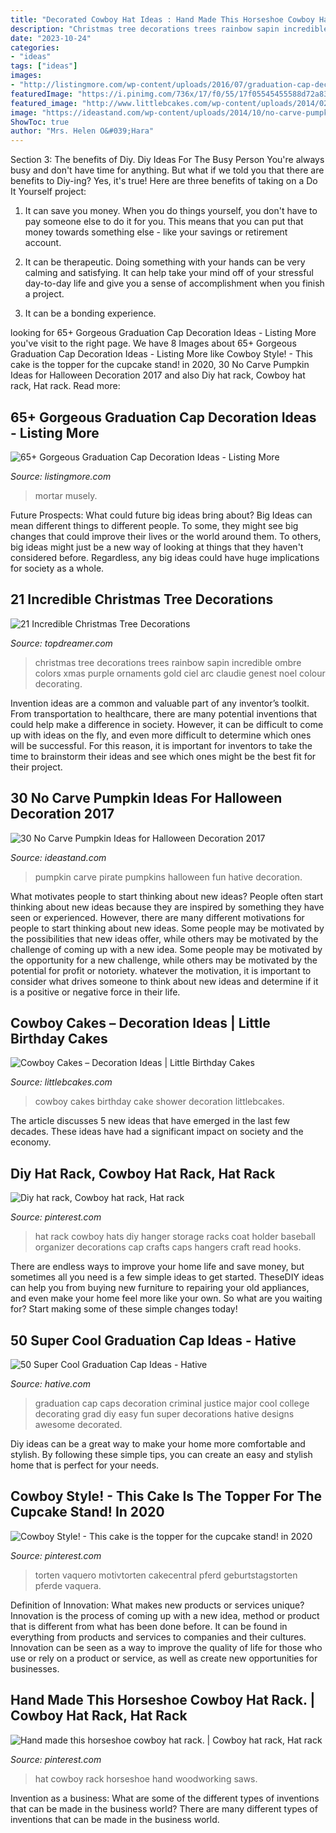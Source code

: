 ```yaml
---
title: "Decorated Cowboy Hat Ideas : Hand Made This Horseshoe Cowboy Hat Rack."
description: "Christmas tree decorations trees rainbow sapin incredible ombre colors xmas purple ornaments gold ciel arc claudie genest noel colour decorating"
date: "2023-10-24"
categories:
- "ideas"
tags: ["ideas"]
images:
- "http://listingmore.com/wp-content/uploads/2016/07/graduation-cap-decoration/29-graduation-cap-decoration-ideas.jpg"
featuredImage: "https://i.pinimg.com/736x/17/f0/55/17f05545455588d72a830356ba02c4a7.jpg"
featured_image: "http://www.littlebcakes.com/wp-content/uploads/2014/02/Cowboy-Birthday-Cakes.jpg"
image: "https://ideastand.com/wp-content/uploads/2014/10/no-carve-pumpkin-ideas/29-pirate-pumpkin.jpg"
ShowToc: true
author: "Mrs. Helen O&#039;Hara"
---
```



Section 3: The benefits of Diy.
Diy Ideas For The Busy Person
You're always busy and don't have time for anything. But what if we told you that there are benefits to Diy-ing? Yes, it's true! Here are three benefits of taking on a Do It Yourself project:

1. It can save you money. When you do things yourself, you don't have to pay someone else to do it for you. This means that you can put that money towards something else - like your savings or retirement account.

2. It can be therapeutic. Doing something with your hands can be very calming and satisfying. It can help take your mind off of your stressful day-to-day life and give you a sense of accomplishment when you finish a project.

3. It can be a bonding experience.

	

		
looking for 65+ Gorgeous Graduation Cap Decoration Ideas - Listing More you've visit to the right page. We have 8 Images about 65+ Gorgeous Graduation Cap Decoration Ideas - Listing More like Cowboy Style! - This cake is the topper for the cupcake stand! in 2020, 30 No Carve Pumpkin Ideas for Halloween Decoration 2017 and also Diy hat rack, Cowboy hat rack, Hat rack. Read more:
		
    
## 65+ Gorgeous Graduation Cap Decoration Ideas - Listing More

<img loading=lazy src="http://listingmore.com/wp-content/uploads/2016/07/graduation-cap-decoration/29-graduation-cap-decoration-ideas.jpg" onerror="this.onerror=null;this.src='https://tse3.mm.bing.net/th?id=OIP.JvpzZgSLjP7zyDM3I24hCAHaJ4&amp;pid=15.1';" alt="65+ Gorgeous Graduation Cap Decoration Ideas - Listing More">

_Source: listingmore.com_

>mortar musely. 

	

Future Prospects: What could future big ideas bring about?
Big Ideas can mean different things to different people. To some, they might see big changes that could improve their lives or the world around them. To others, big ideas might just be a new way of looking at things that they haven't considered before. Regardless, any big ideas could have huge implications for society as a whole.

    
## 21 Incredible Christmas Tree Decorations

<img loading=lazy src="http://www.topdreamer.com/wp-content/uploads/2013/12/Christmas-tree-decor1.jpg" onerror="this.onerror=null;this.src='https://tse3.mm.bing.net/th?id=OIP.R2Kp46XOxfY_4agl6-hrTwHaM_&amp;pid=15.1';" alt="21 Incredible Christmas Tree Decorations">

_Source: topdreamer.com_

>christmas tree decorations trees rainbow sapin incredible ombre colors xmas purple ornaments gold ciel arc claudie genest noel colour decorating. 

	

Invention ideas are a common and valuable part of any inventor’s toolkit. From transportation to healthcare, there are many potential inventions that could help make a difference in society. However, it can be difficult to come up with ideas on the fly, and even more difficult to determine which ones will be successful. For this reason, it is important for inventors to take the time to brainstorm their ideas and see which ones might be the best fit for their project.

    
## 30 No Carve Pumpkin Ideas For Halloween Decoration 2017

<img loading=lazy src="https://ideastand.com/wp-content/uploads/2014/10/no-carve-pumpkin-ideas/29-pirate-pumpkin.jpg" onerror="this.onerror=null;this.src='https://tse3.mm.bing.net/th?id=OIP.3VoAgI_omVHJK9mxergSzwHaH0&amp;pid=15.1';" alt="30 No Carve Pumpkin Ideas for Halloween Decoration 2017">

_Source: ideastand.com_

>pumpkin carve pirate pumpkins halloween fun hative decoration. 

	

What motivates people to start thinking about new ideas?
People often start thinking about new ideas because they are inspired by something they have seen or experienced. However, there are many different motivations for people to start thinking about new ideas. Some people may be motivated by the possibilities that new ideas offer, while others may be motivated by the challenge of coming up with a new idea. Some people may be motivated by the opportunity for a new challenge, while others may be motivated by the potential for profit or notoriety. whatever the motivation, it is important to consider what drives someone to think about new ideas and determine if it is a positive or negative force in their life.

    
## Cowboy Cakes – Decoration Ideas | Little Birthday Cakes

<img loading=lazy src="http://www.littlebcakes.com/wp-content/uploads/2014/02/Cowboy-Birthday-Cakes.jpg" onerror="this.onerror=null;this.src='https://tse2.mm.bing.net/th?id=OIP.ySWsZUgN9ctnqLfRWKQOJgHaFj&amp;pid=15.1';" alt="Cowboy Cakes – Decoration Ideas | Little Birthday Cakes">

_Source: littlebcakes.com_

>cowboy cakes birthday cake shower decoration littlebcakes. 

	

The article discusses 5 new ideas that have emerged in the last few decades. These ideas have had a significant impact on society and the economy.

    
## Diy Hat Rack, Cowboy Hat Rack, Hat Rack

<img loading=lazy src="https://i.pinimg.com/736x/03/0e/5e/030e5e7c38c3e8ee45b05acf40f09a67--cowboy-hat-rack-cowboy-hats.jpg" onerror="this.onerror=null;this.src='https://tse3.mm.bing.net/th?id=OIP.po57hUbkYIeQ0qVs7QT9bQHaJ3&amp;pid=15.1';" alt="Diy hat rack, Cowboy hat rack, Hat rack">

_Source: pinterest.com_

>hat rack cowboy hats diy hanger storage racks coat holder baseball organizer decorations cap crafts caps hangers craft read hooks. 

	

There are endless ways to improve your home life and save money, but sometimes all you need is a few simple ideas to get started. TheseDIY ideas can help you from buying new furniture to repairing your old appliances, and even make your home feel more like your own. So what are you waiting for? Start making some of these simple changes today!

    
## 50 Super Cool Graduation Cap Ideas - Hative

<img loading=lazy src="https://hative.com/wp-content/uploads/2016/04/graduation-caps/41-super-cool-graduation-cap-ideas.jpg" onerror="this.onerror=null;this.src='https://tse1.mm.bing.net/th?id=OIP.QstYom7PbX1hteAdxmhTuQHaJ4&amp;pid=15.1';" alt="50 Super Cool Graduation Cap Ideas - Hative">

_Source: hative.com_

>graduation cap caps decoration criminal justice major cool college decorating grad diy easy fun super decorations hative designs awesome decorated. 

	

Diy ideas can be a great way to make your home more comfortable and stylish. By following these simple tips, you can create an easy and stylish home that is perfect for your needs.

    
## Cowboy Style! - This Cake Is The Topper For The Cupcake Stand! In 2020

<img loading=lazy src="https://i.pinimg.com/736x/17/f0/55/17f05545455588d72a830356ba02c4a7.jpg" onerror="this.onerror=null;this.src='https://tse3.mm.bing.net/th?id=OIP.9iMelDuzNUht9vMAswZLGAAAAA&amp;pid=15.1';" alt="Cowboy Style! - This cake is the topper for the cupcake stand! in 2020">

_Source: pinterest.com_

>torten vaquero motivtorten cakecentral pferd geburtstagstorten pferde vaquera. 

	

Definition of Innovation: What makes new products or services unique?
Innovation is the process of coming up with a new idea, method or product that is different from what has been done before. It can be found in everything from products and services to companies and their cultures. Innovation can be seen as a way to improve the quality of life for those who use or rely on a product or service, as well as create new opportunities for businesses.

    
## Hand Made This Horseshoe Cowboy Hat Rack. | Cowboy Hat Rack, Hat Rack

<img loading=lazy src="https://i.pinimg.com/736x/4d/6b/ca/4d6bca97e48cd7f16f2e904a36fa0fee--cowboy-hat-rack-cowboy-hats.jpg" onerror="this.onerror=null;this.src='https://tse2.mm.bing.net/th?id=OIP.97ihQAyJHN1ZpWO7eEuBggHaJ3&amp;pid=15.1';" alt="Hand made this horseshoe cowboy hat rack. | Cowboy hat rack, Hat rack">

_Source: pinterest.com_

>hat cowboy rack horseshoe hand woodworking saws. 

	

Invention as a business: What are some of the different types of inventions that can be made in the business world?
There are many different types of inventions that can be made in the business world.

